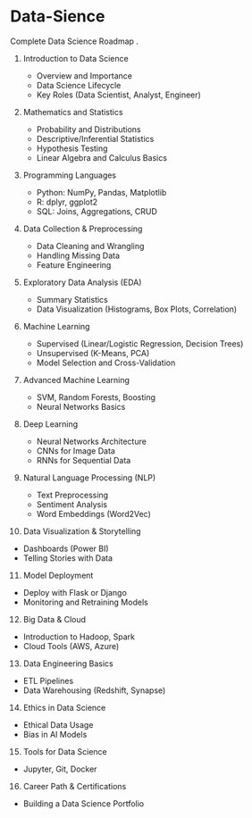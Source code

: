 # Data-Sience
Complete Data Science Roadmap .

1. Introduction to Data Science  
   - Overview and Importance  
   - Data Science Lifecycle  
   - Key Roles (Data Scientist, Analyst, Engineer)  

2. Mathematics and Statistics  
   - Probability and Distributions  
   - Descriptive/Inferential Statistics  
   - Hypothesis Testing  
   - Linear Algebra and Calculus Basics  

3. Programming Languages  
   - Python: NumPy, Pandas, Matplotlib  
   - R: dplyr, ggplot2  
   - SQL: Joins, Aggregations, CRUD  

4. Data Collection & Preprocessing  
   - Data Cleaning and Wrangling  
   - Handling Missing Data  
   - Feature Engineering  

5. Exploratory Data Analysis (EDA)  
   - Summary Statistics  
   - Data Visualization (Histograms, Box Plots, Correlation)  

6. Machine Learning  
   - Supervised (Linear/Logistic Regression, Decision Trees)  
   - Unsupervised (K-Means, PCA)  
   - Model Selection and Cross-Validation  

7. Advanced Machine Learning  
   - SVM, Random Forests, Boosting  
   - Neural Networks Basics  

8. Deep Learning  
   - Neural Networks Architecture  
   - CNNs for Image Data  
   - RNNs for Sequential Data  

9. Natural Language Processing (NLP)  
   - Text Preprocessing  
   - Sentiment Analysis  
   - Word Embeddings (Word2Vec)  

10. Data Visualization & Storytelling  
   - Dashboards (Power BI)  
   - Telling Stories with Data  

11. Model Deployment  
   - Deploy with Flask or Django  
   - Monitoring and Retraining Models  

12. Big Data & Cloud  
   - Introduction to Hadoop, Spark  
   - Cloud Tools (AWS, Azure)  

13. Data Engineering Basics  
   - ETL Pipelines  
   - Data Warehousing (Redshift, Synapse)  

14. Ethics in Data Science  
   - Ethical Data Usage  
   - Bias in AI Models  

15. Tools for Data Science  
   - Jupyter, Git, Docker  

16. Career Path & Certifications  
   - Building a Data Science Portfolio
